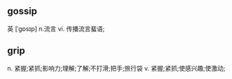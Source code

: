 ## gossip
英 [ˈɡɒsɪp] 
n.流言
vi.  传播流言蜚语;

## grip
n.  紧握;紧抓;影响力;理解;了解;不打滑;把手;旅行袋
v.  紧握;紧抓;使感兴趣;使激动;
